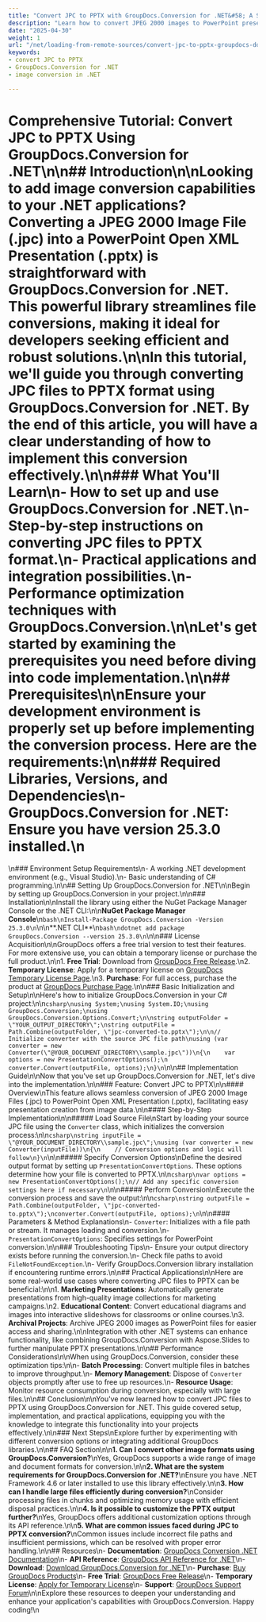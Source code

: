 ```yaml
---
title: "Convert JPC to PPTX with GroupDocs.Conversion for .NET&#58; A Step-by-Step Guide"
description: "Learn how to convert JPEG 2000 images to PowerPoint presentations using GroupDocs.Conversion for .NET. Follow our comprehensive guide and integrate this feature into your applications."
date: "2025-04-30"
weight: 1
url: "/net/loading-from-remote-sources/convert-jpc-to-pptx-groupdocs-dotnet/"
keywords:
- convert JPC to PPTX
- GroupDocs.Conversion for .NET
- image conversion in .NET

---
```



# Comprehensive Tutorial: Convert JPC to PPTX Using GroupDocs.Conversion for .NET\n\n## Introduction\n\nLooking to add image conversion capabilities to your .NET applications? Converting a JPEG 2000 Image File (.jpc) into a PowerPoint Open XML Presentation (.pptx) is straightforward with GroupDocs.Conversion for .NET. This powerful library streamlines file conversions, making it ideal for developers seeking efficient and robust solutions.\n\nIn this tutorial, we'll guide you through converting JPC files to PPTX format using GroupDocs.Conversion for .NET. By the end of this article, you will have a clear understanding of how to implement this conversion effectively.\n\n### What You'll Learn\n- How to set up and use GroupDocs.Conversion for .NET.\n- Step-by-step instructions on converting JPC files to PPTX format.\n- Practical applications and integration possibilities.\n- Performance optimization techniques with GroupDocs.Conversion.\n\nLet's get started by examining the prerequisites you need before diving into code implementation.\n\n## Prerequisites\n\nEnsure your development environment is properly set up before implementing the conversion process. Here are the requirements:\n\n### Required Libraries, Versions, and Dependencies\n- **GroupDocs.Conversion for .NET**: Ensure you have version 25.3.0 installed.\n  
\n### Environment Setup Requirements\n- A working .NET development environment (e.g., Visual Studio).\n- Basic understanding of C# programming.\n\n## Setting Up GroupDocs.Conversion for .NET\n\nBegin by setting up GroupDocs.Conversion in your project.\n\n### Installation\n\nInstall the library using either the NuGet Package Manager Console or the .NET CLI:\n\n**NuGet Package Manager Console**\n```bash\nInstall-Package GroupDocs.Conversion -Version 25.3.0\n```\n\n**.NET CLI**\n```bash\ndotnet add package GroupDocs.Conversion --version 25.3.0\n```\n\n### License Acquisition\n\nGroupDocs offers a free trial version to test their features. For more extensive use, you can obtain a temporary license or purchase the full product.\n\n1. **Free Trial**: Download from [GroupDocs Free Release](https://releases.groupdocs.com/conversion/net/).\n2. **Temporary License**: Apply for a temporary license on [GroupDocs Temporary License Page](https://purchase.groupdocs.com/temporary-license/).\n3. **Purchase**: For full access, purchase the product at [GroupDocs Purchase Page](https://purchase.groupdocs.com/buy).\n\n### Basic Initialization and Setup\n\nHere's how to initialize GroupDocs.Conversion in your C# project:\n\n```csharp\nusing System;\nusing System.IO;\nusing GroupDocs.Conversion;\nusing GroupDocs.Conversion.Options.Convert;\n\nstring outputFolder = \"YOUR_OUTPUT_DIRECTORY\";\nstring outputFile = Path.Combine(outputFolder, \"jpc-converted-to.pptx\");\n\n// Initialize converter with the source JPC file path\nusing (var converter = new Converter(\"@YOUR_DOCUMENT_DIRECTORY\\sample.jpc\"))\n{\n    var options = new PresentationConvertOptions();\n    converter.Convert(outputFile, options);\n}\n```\n\n## Implementation Guide\n\nNow that you've set up GroupDocs.Conversion for .NET, let's dive into the implementation.\n\n### Feature: Convert JPC to PPTX\n\n#### Overview\nThis feature allows seamless conversion of JPEG 2000 Image Files (.jpc) to PowerPoint Open XML Presentation (.pptx), facilitating easy presentation creation from image data.\n\n#### Step-by-Step Implementation\n\n##### Load Source File\nStart by loading your source JPC file using the `Converter` class, which initializes the conversion process:\n\n```csharp\nstring inputFile = \"@YOUR_DOCUMENT_DIRECTORY\\sample.jpc\";\nusing (var converter = new Converter(inputFile))\n{\n    // Conversion options and logic will follow\n}\n```\n\n##### Specify Conversion Options\nDefine the desired output format by setting up `PresentationConvertOptions`. These options determine how your file is converted to PPTX.\n\n```csharp\nvar options = new PresentationConvertOptions();\n// Add any specific conversion settings here if necessary\n```\n\n##### Perform Conversion\nExecute the conversion process and save the output:\n\n```csharp\nstring outputFile = Path.Combine(outputFolder, \"jpc-converted-to.pptx\");\nconverter.Convert(outputFile, options);\n```\n\n#### Parameters & Method Explanations\n- `Converter`: Initializes with a file path or stream. It manages loading and conversion.\n- `PresentationConvertOptions`: Specifies settings for PowerPoint conversion.\n\n### Troubleshooting Tips\n- Ensure your output directory exists before running the conversion.\n- Check file paths to avoid `FileNotFoundException`.\n- Verify GroupDocs.Conversion library installation if encountering runtime errors.\n\n## Practical Applications\n\nHere are some real-world use cases where converting JPC files to PPTX can be beneficial:\n\n1. **Marketing Presentations**: Automatically generate presentations from high-quality image collections for marketing campaigns.\n2. **Educational Content**: Convert educational diagrams and images into interactive slideshows for classrooms or online courses.\n3. **Archival Projects**: Archive JPEG 2000 images as PowerPoint files for easier access and sharing.\n\nIntegration with other .NET systems can enhance functionality, like combining GroupDocs.Conversion with Aspose.Slides to further manipulate PPTX presentations.\n\n## Performance Considerations\n\nWhen using GroupDocs.Conversion, consider these optimization tips:\n\n- **Batch Processing**: Convert multiple files in batches to improve throughput.\n- **Memory Management**: Dispose of `Converter` objects promptly after use to free up resources.\n- **Resource Usage**: Monitor resource consumption during conversion, especially with large files.\n\n## Conclusion\n\nYou've now learned how to convert JPC files to PPTX using GroupDocs.Conversion for .NET. This guide covered setup, implementation, and practical applications, equipping you with the knowledge to integrate this functionality into your projects effectively.\n\n### Next Steps\nExplore further by experimenting with different conversion options or integrating additional GroupDocs libraries.\n\n## FAQ Section\n\n**1. Can I convert other image formats using GroupDocs.Conversion?**\nYes, GroupDocs supports a wide range of image and document formats for conversion.\n\n**2. What are the system requirements for GroupDocs.Conversion for .NET?**\nEnsure you have .NET Framework 4.6 or later installed to use this library effectively.\n\n**3. How can I handle large files efficiently during conversion?**\nConsider processing files in chunks and optimizing memory usage with efficient disposal practices.\n\n**4. Is it possible to customize the PPTX output further?**\nYes, GroupDocs offers additional customization options through its API reference.\n\n**5. What are common issues faced during JPC to PPTX conversion?**\nCommon issues include incorrect file paths and insufficient permissions, which can be resolved with proper error handling.\n\n## Resources\n- **Documentation**: [GroupDocs Conversion .NET Documentation](https://docs.groupdocs.com/conversion/net/)\n- **API Reference**: [GroupDocs API Reference for .NET](https://reference.groupdocs.com/conversion/net/)\n- **Download**: [Download GroupDocs.Conversion for .NET](https://releases.groupdocs.com/conversion/net/)\n- **Purchase**: [Buy GroupDocs Products](https://purchase.groupdocs.com/buy)\n- **Free Trial**: [GroupDocs Free Release](https://releases.groupdocs.com/conversion/net/)\n- **Temporary License**: [Apply for Temporary License](https://purchase.groupdocs.com/temporary-license/)\n- **Support**: [GroupDocs Support Forum](https://forum.groupdocs.com/c/conversion/10)\n\nExplore these resources to deepen your understanding and enhance your application's capabilities with GroupDocs.Conversion. Happy coding!\n
